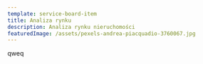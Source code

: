 ```yaml
---
template: service-board-item
title: Analiza rynku
description: Analiza rynku nieruchomości
featuredImage: /assets/pexels-andrea-piacquadio-3760067.jpg
---
```

qweq


